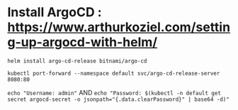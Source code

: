 # Install ArgoCD : https://www.arthurkoziel.com/setting-up-argocd-with-helm/

``` helm install argo-cd-release bitnami/argo-cd ```

``` kubectl port-forward --namespace default svc/argo-cd-release-server 8080:80 ```

``` echo "Username: admin" ``` AND ``` echo "Password: $(kubectl -n default get secret argocd-secret -o jsonpath="{.data.clearPassword}" | base64 -d)" ```